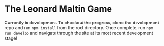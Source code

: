 # The Leonard Maltin Game

Currently in development. To checkout the progress, clone the development repo and run ```npm install``` from the root directory. Once complete, run ```npm run develop``` and navigate through the site at its most recent development stage!